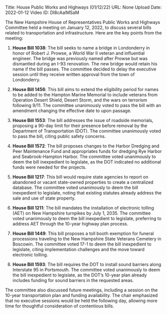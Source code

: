 Title: House Public Works and Highways (01/12/22)
URL: None
Upload Date: 2022-01-12
Video ID: DI8cAalMSaM

The New Hampshire House of Representatives Public Works and Highways Committee held a meeting on January 12, 2022, to discuss several bills related to transportation and infrastructure. Here are the key points from the meeting:

1. **House Bill 1038**: The bill seeks to name a bridge in Londonderry in honor of Robert J. Prowse, a World War II veteran and influential engineer. The bridge was previously named after Prowse but was dismantled during an I-93 renovation. The new bridge would retain his name if the bill passes. The committee decided to delay the executive session until they receive written approval from the town of Londonderry.

2. **House Bill 1456**: This bill aims to extend the eligibility period for names to be added to the Hampton Marine Memorial to include veterans from Operation Desert Shield, Desert Storm, and the wars on terrorism following 9/11. The committee unanimously voted to pass the bill with an amendment changing the effective date to upon passage.

3. **House Bill 1553**: The bill addresses the issue of roadside memorials, proposing a 90-day limit for their presence before removal by the Department of Transportation (DOT). The committee unanimously voted to pass the bill, citing public safety concerns.

4. **House Bill 1572**: The bill proposes changes to the Harbor Dredging and Peer Maintenance Fund and appropriates funds for dredging Rye Harbor and Seabrook-Hampton Harbor. The committee voted unanimously to deem the bill inexpedient to legislate, as the DOT indicated no additional funds were needed for the projects.

5. **House Bill 1217**: This bill would require state agencies to report on abandoned or vacant state-owned properties to create a centralized database. The committee voted unanimously to deem the bill inexpedient to legislate, noting that existing statutes already address the sale and use of state property.

6. **House Bill 1211**: The bill mandates the installation of electronic tolling (AET) on New Hampshire turnpikes by July 1, 2035. The committee voted unanimously to deem the bill inexpedient to legislate, preferring to address AET through the 10-year highway plan process.

7. **House Bill 1449**: This bill proposes a toll booth exemption for funeral processions traveling to the New Hampshire State Veterans Cemetery in Boscowin. The committee voted 17-1 to deem the bill inexpedient to legislate, citing implementation challenges and the move toward electronic tolling.

8. **House Bill 1593**: The bill requires the DOT to install sound barriers along Interstate 95 in Portsmouth. The committee voted unanimously to deem the bill inexpedient to legislate, as the DOT’s 10-year plan already includes funding for sound barriers in the requested areas.

The committee also discussed future meetings, including a session on the 10-year transportation plan and funding availability. The chair emphasized that no executive sessions would be held the following day, allowing more time for thoughtful consideration of contentious bills.